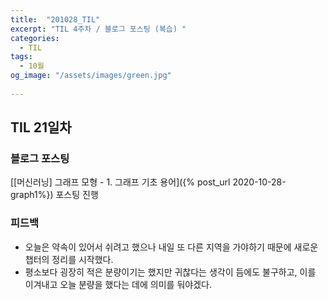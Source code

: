 ```yaml
---
title:  "201028_TIL"
excerpt: "TIL 4주차 / 블로그 포스팅 (복습) "
categories:
  - TIL
tags:
  - 10월
og_image: "/assets/images/green.jpg"
  
---
```

## TIL 21일차

### 블로그 포스팅
[[머신러닝] 그래프 모형 - 1. 그래프 기초 용어]({% post_url 2020-10-28-graph1%}) 포스팅 진행

### 피드백
- 오늘은 약속이 있어서 쉬려고 했으나 내일 또 다른 지역을 가야하기 때문에 새로운 챕터의 정리를 시작했다.
- 평소보다 굉장히 적은 분량이기는 했지만 귀찮다는 생각이 듬에도 불구하고, 이를 이겨내고 오늘 분량을 했다는 데에 의미를 둬야겠다.
